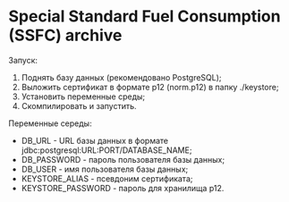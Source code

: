 # Special Standard Fuel Consumption (SSFC) archive

Запуск:

1. Поднять базу данных (рекомендовано PostgreSQL);
2. Выложить сертификат в формате р12 (norm.p12) в папку ./keystore;
3. Установить переменные среды;
4. Скомпилировать и запустить.

Переменные середы:

- DB_URL - URL базы данных в формате jdbc:postgresql:URL:PORT/DATABASE_NAME;
- DB_PASSWORD - пароль пользователя базы данных;
- DB_USER - имя пользователя базы данных;
- KEYSTORE_ALIAS - псевдоним сертификата;
- KEYSTORE_PASSWORD - пароль для хранилища р12.